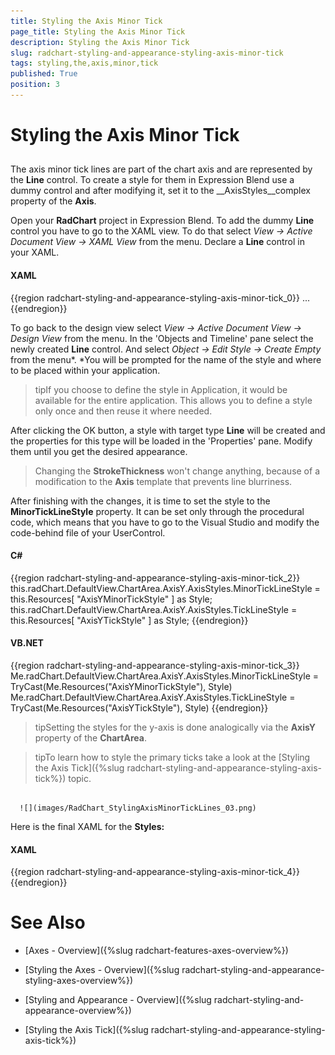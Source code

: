 ```yaml
---
title: Styling the Axis Minor Tick
page_title: Styling the Axis Minor Tick
description: Styling the Axis Minor Tick
slug: radchart-styling-and-appearance-styling-axis-minor-tick
tags: styling,the,axis,minor,tick
published: True
position: 3
---
```


# Styling the Axis Minor Tick



## 

The axis minor tick lines are part of the chart axis and are represented by the __Line__ control. To create a style for them in Expression Blend use a dummy control and after modifying it, set it to the __AxisStyles__complex property of the __Axis__.

Open your __RadChart__ project in Expression Blend. To add the dummy __Line__ control you have to go to the XAML view. To do that select *View -> Active Document View -> XAML View* from the menu. Declare a __Line__ control in your XAML.

#### __XAML__

{{region radchart-styling-and-appearance-styling-axis-minor-tick_0}}
	<Grid x:Name="LayoutRoot"
	      Background="White">
	    ...
	    <Line />
	</Grid>
	{{endregion}}



To go back to the design view select *View -> Active Document View -> Design View* from the menu. In the 'Objects and Timeline' pane select the newly created __Line__ control. And select *Object -> Edit Style -> Create Empty* from the menu*. *You will be prompted for the name of the style and where to be placed within your application.

>tipIf you choose to define the style in Application, it would be available for the entire application. This allows you to define a style only once and then reuse it where needed.

After clicking the OK button, a style with target type __Line__ will be created and the properties for this type will be loaded in the 'Properties' pane. Modify them until you get the desired appearance.

>Changing the __StrokeThickness__ won't change anything, because of a modification to the __Axis__ template that prevents line blurriness.

After finishing with the changes, it is time to set the style to the __MinorTickLineStyle__ property. It can be set only through the procedural code, which means that you have to go to the Visual Studio and modify the code-behind file of your UserControl.

#### __C#__

{{region radchart-styling-and-appearance-styling-axis-minor-tick_2}}
	this.radChart.DefaultView.ChartArea.AxisY.AxisStyles.MinorTickLineStyle = this.Resources[ "AxisYMinorTickStyle" ] as Style;
	this.radChart.DefaultView.ChartArea.AxisY.AxisStyles.TickLineStyle = this.Resources[ "AxisYTickStyle" ] as Style;
	{{endregion}}



#### __VB.NET__

{{region radchart-styling-and-appearance-styling-axis-minor-tick_3}}
	Me.radChart.DefaultView.ChartArea.AxisY.AxisStyles.MinorTickLineStyle = TryCast(Me.Resources("AxisYMinorTickStyle"), Style)
	Me.radChart.DefaultView.ChartArea.AxisY.AxisStyles.TickLineStyle = TryCast(Me.Resources("AxisYTickStyle"), Style)
	{{endregion}}



>tipSetting the styles for the y-axis is done analogically via the __AxisY__ property of the __ChartArea__.

>tipTo learn how to style the primary ticks take a look at the [Styling the Axis Tick]({%slug radchart-styling-and-appearance-styling-axis-tick%}) topic.




         
      ![](images/RadChart_StylingAxisMinorTickLines_03.png)

Here is the final XAML for the __Styles:__

#### __XAML__

{{region radchart-styling-and-appearance-styling-axis-minor-tick_4}}
	<Style x:Key="AxisYMinorTickStyle"
	       TargetType="Line">
	    <Setter Property="Stroke"
	            Value="Orange" />
	</Style>
	<Style x:Key="AxisYTickStyle"
	       TargetType="Line">
	    <Setter Property="Stroke"
	            Value="Orange" />
	</Style>
	{{endregion}}



# See Also

 * [Axes - Overview]({%slug radchart-features-axes-overview%})

 * [Styling the Axes - Overview]({%slug radchart-styling-and-appearance-styling-axes-overview%})

 * [Styling and Appearance - Overview]({%slug radchart-styling-and-appearance-overview%})

 * [Styling the Axis Tick]({%slug radchart-styling-and-appearance-styling-axis-tick%})
